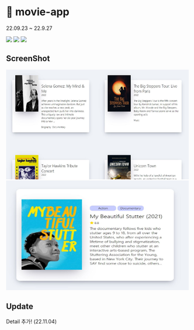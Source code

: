 # 🎥 movie-app

22.09.23 ~ 22.9.27

<img src="https://img.shields.io/badge/React-61DAFB?style=flat-square&logo=React&logoColor=white"/></a>
<img src="https://img.shields.io/badge/Javascript-F7DF1E?style=flat-square&logo=javascript&logoColor=white"/></a>
<img src="https://img.shields.io/badge/CSS-1572B6?style=flat-square&logo=css3&logoColor=white"/></a>

## ScreenShot

<img src="https://github.com/aubepluieh3/movie-app/blob/7dc6c52ab0a7c5e6d83f4684f73b45af84c1eb03/ScreenShot/Home.JPG" width="500px" height="300px">

<img src="https://github.com/aubepluieh3/movie-app/blob/7dc6c52ab0a7c5e6d83f4684f73b45af84c1eb03/ScreenShot/Detail.JPG" width="500px" height="300px">

## Update

Detail 추가! (22.11.04)
